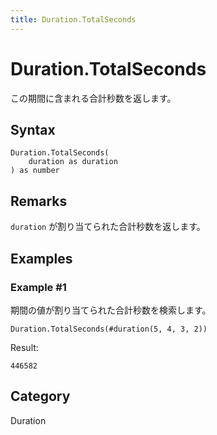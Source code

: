 ```yaml
---
title: Duration.TotalSeconds
---
```


# Duration.TotalSeconds


この期間に含まれる合計秒数を返します。


## Syntax

```powerquery
Duration.TotalSeconds(
    duration as duration
) as number
```


## Remarks

<code>duration</code> が割り当てられた合計秒数を返します。


## Examples

### Example #1 
期間の値が割り当てられた合計秒数を検索します。
```powerquery
Duration.TotalSeconds(#duration(5, 4, 3, 2))
```

Result: 
```powerquery
446582
```




## Category
Duration

